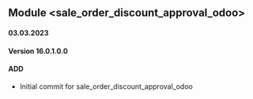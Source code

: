 ## Module <sale_order_discount_approval_odoo>

#### 03.03.2023
#### Version 16.0.1.0.0
#### ADD
- Initial commit for sale_order_discount_approval_odoo

